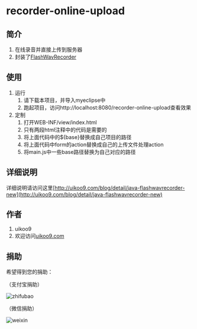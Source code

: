 # recorder-online-upload

## 简介
1. 在线录音并直接上传到服务器
2. 封装了[FlashWavRecorder](https://github.com/cykod/FlashWavRecorder)

## 使用
1. 运行
	1. 请下载本项目，并导入myeclipse中
	2. 跑起项目，访问http://localhost:8080/recorder-online-upload查看效果
2. 定制
	1. 打开WEB-INF/view/index.html
	2. 只有两段html注释中的代码是需要的
	3. 将上面代码中的${base}替换成自己项目的路径
	4. 将上面代码中form的action替换成自己的上传文件处理action
	5. 将main.js中一些base路径替换为自己对应的路径

## 详细说明
详细说明请访问这里[http://uikoo9.com/blog/detail/java-flashwavrecorder-new](http://uikoo9.com/blog/detail/java-flashwavrecorder-new)

## 作者
1. uikoo9
2. 欢迎访问[uikoo9.com](http://uikoo9.com)

## 捐助
希望得到您的捐助：

（支付宝捐助）

![zhifubao](http://uikoo9.qiniudn.com/@/img/donate/zhifu2.png)

（微信捐助）

![weixin](http://uikoo9.qiniudn.com/@/img/donate/zhifu1.png)
